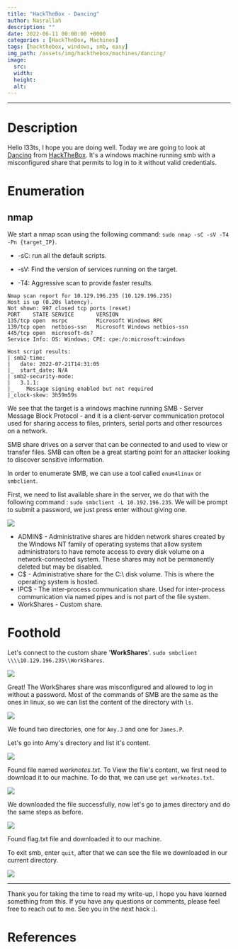 ```yaml
---
title: "HackTheBox - Dancing"
author: Nasrallah
description: ""
date: 2022-06-11 00:00:00 +0000
categories : [HackTheBox, Machines]
tags: [hackthebox, windows, smb, easy]
img_path: /assets/img/hackthebox/machines/dancing/
image:
  src:
  width:
  height:
  alt:
---
```


<div align="center"> <script src="https://www.hackthebox.eu/badge/565048"></script> </div>

---


# **Description**

Hello l33ts, I hope you are doing well. Today we are going to look at [Dancing](https://app.hackthebox.com/starting-point?tier=0) from [HackTheBox](https://www.hackthebox.com). It's a windows machine running smb with a misconfigured share that permits to log in to it without valid credentials.

# **Enumeration**

## nmap

We start a nmap scan using the following command: `sudo nmap -sC -sV -T4 -Pn {target_IP}`.

- -sC: run all the default scripts.

- -sV: Find the version of services running on the target.

- -T4: Aggressive scan to provide faster results.

```terminal
Nmap scan report for 10.129.196.235 (10.129.196.235)
Host is up (0.20s latency).
Not shown: 997 closed tcp ports (reset)
PORT    STATE SERVICE       VERSION
135/tcp open  msrpc         Microsoft Windows RPC
139/tcp open  netbios-ssn   Microsoft Windows netbios-ssn
445/tcp open  microsoft-ds?
Service Info: OS: Windows; CPE: cpe:/o:microsoft:windows

Host script results:
| smb2-time: 
|   date: 2022-07-21T14:31:05
|_  start_date: N/A
| smb2-security-mode: 
|   3.1.1: 
|_    Message signing enabled but not required
|_clock-skew: 3h59m59s
```

We see that the target is a windows machine running SMB - Server Message Block Protocol - and it is a client-server communication protocol used for sharing access to files, printers, serial ports and other resources on a network.

SMB share drives on a server that can be connected to and used to view or transfer files. SMB can often be a great starting point for an attacker looking to discover sensitive information.

In order to enumerate SMB, we can use a tool called `enum4linux` or `smbclient`.

First, we need to list available share in the server, we do that with the following command : `sudo smbclient -L 10.192.196.235`. We will be prompt to submit a password, we just press enter without giving one.

![](1.png)

 - ADMIN$ - Administrative shares are hidden network shares created by the Windows NT family of operating systems that allow system administrators to have remote access to every disk volume on a network-connected system. These shares may not be permanently deleted but may be disabled.
 - C$ - Administrative share for the C:\ disk volume. This is where the operating system is hosted.
 - IPC$ - The inter-process communication share. Used for inter-process communication via named pipes and is not part of the file system.
 - WorkShares - Custom share.

# **Foothold**

Let's connect to the custom share '**WorkShares**'. `sudo smbclient \\\\10.129.196.235\\WorkShares`.

![](2.png)

Great! The WorkShares share was misconfigured and allowed to log in without a password. Most of the commands of SMB are the same as the ones in linux, so we can list the content of the directory with `ls`.

![](3.png)

We found two directories, one for `Amy.J` and one for `James.P`.

Let's go into Amy's directory and list it's content.

![](4.png)

Found file named *worknotes.txt*. To View the file's content, we first need to download it to our machine. To do that, we can use `get worknotes.txt`.

![](5.png)

We downloaded the file successfully, now let's go to james directory and do the same steps as before.

![](6.png)

Found flag.txt file and downloaded it to our machine.

To exit smb, enter `quit`, after that we can see the file we downloaded in our current directory.

![](7.png)

---

Thank you for taking the time to read my write-up, I hope you have learned something from this. If you have any questions or comments, please feel free to reach out to me. See you in the next hack :).

# References
